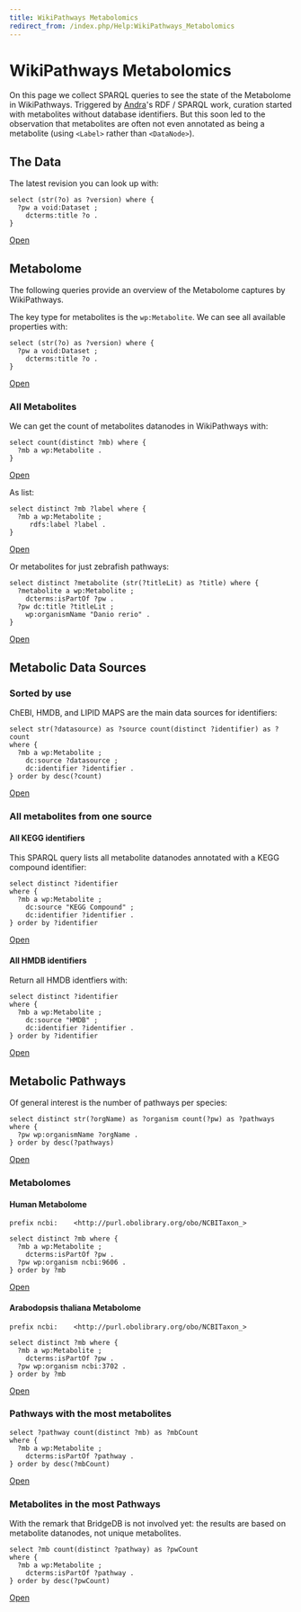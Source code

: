 ```yaml
---
title: WikiPathways Metabolomics
redirect_from: /index.php/Help:WikiPathways_Metabolomics
---
```


<h1>WikiPathways Metabolomics</h1>

On this page we collect SPARQL queries to see the state of the Metabolome in WikiPathways. Triggered by
[Andra](https://wikipathways.org/authors/Andra)'s RDF / SPARQL work, curation started with metabolites
without database identifiers. But this soon led to the observation that metabolites are often not even
annotated as being a metabolite (using `<Label>` rather than `<DataNode>`).

<h2>The Data</h2>

The latest revision you can look up with:

```sparql
select (str(?o) as ?version) where {
  ?pw a void:Dataset ;
    dcterms:title ?o .
}
```

[Open](https://bit.ly/3RPETjw)

<h2>Metabolome</h2>

The following queries provide an overview of the Metabolome captures by WikiPathways.

The key type for metabolites is the `wp:Metabolite`. We can see all available properties with:

```sparql
select (str(?o) as ?version) where {
  ?pw a void:Dataset ;
    dcterms:title ?o .
}
```

[Open](https://bit.ly/3lo3VKo)

<h3>All Metabolites</h3>

We can get the count of metabolites datanodes in WikiPathways with:

```sparql
select count(distinct ?mb) where {
  ?mb a wp:Metabolite .
}
```

[Open](https://bit.ly/3lmiEpc)

As list:

```sparql
select distinct ?mb ?label where {
  ?mb a wp:Metabolite ;
     rdfs:label ?label .
}
```

[Open](https://bit.ly/3Yj0G5r)

Or metabolites for just zebrafish pathways:

```sparql
select distinct ?metabolite (str(?titleLit) as ?title) where {
  ?metabolite a wp:Metabolite ;
    dcterms:isPartOf ?pw .
  ?pw dc:title ?titleLit ;
    wp:organismName "Danio rerio" .
}
```

[Open](https://bit.ly/3Yj4F1P)

<h2>Metabolic Data Sources</h2>

<h3>Sorted by use</h3>

ChEBI, HMDB, and LIPID MAPS are the main data sources for identifiers:

```sparql
select str(?datasource) as ?source count(distinct ?identifier) as ?count
where {
  ?mb a wp:Metabolite ;
    dc:source ?datasource ;
    dc:identifier ?identifier .
} order by desc(?count)
```

[Open](https://bit.ly/3IniZRL)

<h3>All metabolites from one source</h3>

<h4>All KEGG identifiers</h4>

This SPARQL query lists all metabolite datanodes annotated with a KEGG
compound identifier:

```sparql
select distinct ?identifier
where {
  ?mb a wp:Metabolite ;
    dc:source "KEGG Compound" ;
    dc:identifier ?identifier .
} order by ?identifier
```

[Open](https://bit.ly/3loRJJk)

<h4>All HMDB identifiers</h4>

Return all HMDB identfiers with:

```sparql
select distinct ?identifier
where {
  ?mb a wp:Metabolite ;
    dc:source "HMDB" ;
    dc:identifier ?identifier .
} order by ?identifier
```

[Open](https://bit.ly/3XfUxFP)

<h2>Metabolic Pathways</h2>

Of general interest is the number of pathways per species:

```sparql
select distinct str(?orgName) as ?organism count(?pw) as ?pathways  where {
  ?pw wp:organismName ?orgName .
} order by desc(?pathways)
```

[Open](https://bit.ly/3YF23v3)

<h3>Metabolomes</h3>

<h4>Human Metabolome</h4>

```sparql
prefix ncbi:    <http://purl.obolibrary.org/obo/NCBITaxon_>

select distinct ?mb where {
  ?mb a wp:Metabolite ;
    dcterms:isPartOf ?pw .
  ?pw wp:organism ncbi:9606 .
} order by ?mb
```

[Open](https://bit.ly/3xcNcMI)

<h4>Arabodopsis thaliana Metabolome</h4>

```sparql
prefix ncbi:    <http://purl.obolibrary.org/obo/NCBITaxon_>

select distinct ?mb where {
  ?mb a wp:Metabolite ;
    dcterms:isPartOf ?pw .
  ?pw wp:organism ncbi:3702 .
} order by ?mb
```

[Open](https://bit.ly/3xaal2o)

<h3>Pathways with the most metabolites</h3>

```sparql
select ?pathway count(distinct ?mb) as ?mbCount
where {
  ?mb a wp:Metabolite ;
    dcterms:isPartOf ?pathway .
} order by desc(?mbCount)
```

[Open](https://bit.ly/3loEKY7)

<h3>Metabolites in the most Pathways</h3>

With the remark that BridgeDB is not involved yet: the results are based on metabolite datanodes, not unique metabolites.

```sparql
select ?mb count(distinct ?pathway) as ?pwCount
where {
  ?mb a wp:Metabolite ;
    dcterms:isPartOf ?pathway .
} order by desc(?pwCount)
```

[Open](https://bit.ly/3YjqbDD)
